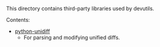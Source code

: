This directory contains third-party libraries used by devutils.

Contents:

* [python-unidiff](//github.com/matiasb/python-unidiff)
    * For parsing and modifying unified diffs.

